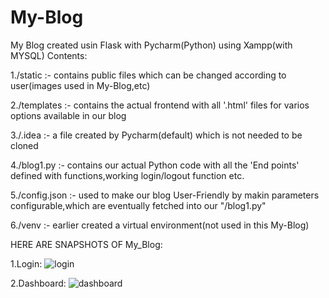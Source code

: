 # My-Blog
My Blog created usin Flask with Pycharm(Python) using Xampp(with MYSQL)
Contents:

1./static :- contains public files which can be changed according to user(images used in  My-Blog,etc)

2./templates :- contains the actual frontend with all '.html' files for varios options available in our blog

3./.idea :- a file created by Pycharm(default) which is not needed to be cloned

4./blog1.py :- contains our actual Python code with all the 'End points' defined with functions,working login/logout function etc. 

5./config.json :- used to make our blog User-Friendly by makin parameters configurable,which are eventually fetched into our "/blog1.py"

6./venv :- earlier created a virtual environment(not used in this My-Blog)

HERE ARE SNAPSHOTS OF My_Blog:

1.Login:
![login](https://user-images.githubusercontent.com/60129101/72984190-1a97b880-3e09-11ea-96bd-2807db3bf90f.JPG)

2.Dashboard:
![dashboard](https://user-images.githubusercontent.com/60129101/72984241-3b600e00-3e09-11ea-8a35-7f4f408a3a91.JPG)
